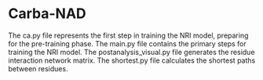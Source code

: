 # Carba-NAD
The ca.py file represents the first step in training the NRI model, preparing for the pre-training phase.
The main.py file contains the primary steps for training the NRI model.
The postanalysis_visual.py file generates the residue interaction network matrix.
The shortest.py file calculates the shortest paths between residues.
